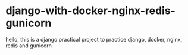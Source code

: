 # django-with-docker-nginx-redis-gunicorn
hello, this is a django practical project to practice django, docker, nginx, redis and gunicorn
